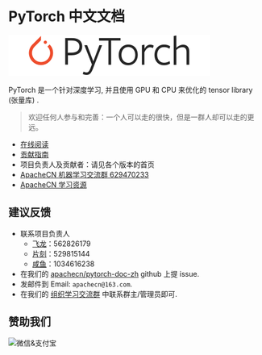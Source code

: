# PyTorch 中文文档

![](docs/img/logo.svg)

PyTorch 是一个针对深度学习, 并且使用 GPU 和 CPU 来优化的 tensor library (张量库) .

> 欢迎任何人参与和完善：一个人可以走的很快，但是一群人却可以走的更远。

+   [在线阅读](http://pytorch.apachecn.org)
+   [贡献指南](CONTRIBUTING.md)
+   项目负责人及贡献者：请见各个版本的首页
+   [ApacheCN 机器学习交流群 629470233](http://shang.qq.com/wpa/qunwpa?idkey=30e5f1123a79867570f665aa3a483ca404b1c3f77737bc01ec520ed5f078ddef)
+   [ApacheCN 学习资源](http://www.apachecn.org/)

## 建议反馈

*   联系项目负责人
    +   [飞龙](https://github.com/wizardforcel)：562826179
    +   [片刻](https://github.com/jiangzhonglian)：529815144
    +   [咸鱼](https://github.com/)：1034616238
*   在我们的 [apachecn/pytorch-doc-zh](https://github.com/apachecn/pytorch-doc-zh) github 上提 issue.
*   发邮件到 Email: `apachecn@163.com`.
*   在我们的 [组织学习交流群](http://www.apachecn.org/organization/348.html) 中联系群主/管理员即可.

## 赞助我们

<img src="http://www.apachecn.org/img/about/donate.jpg" alt="微信&支付宝" />
